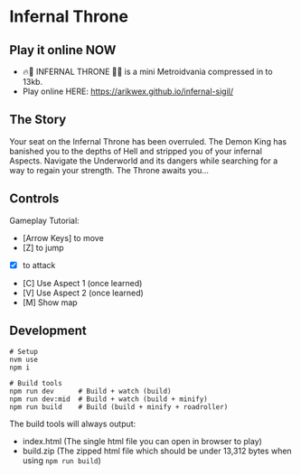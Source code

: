 # Infernal Throne
## Play it online NOW
- 🔥👑 INFERNAL THRONE 👑🔥 is a mini Metroidvania compressed in to 13kb.
- Play online HERE: https://arikwex.github.io/infernal-sigil/

## The Story
Your seat on the Infernal Throne has been overruled. The Demon King has banished 
you to the depths of Hell and stripped you of your infernal Aspects. Navigate
the Underworld and its dangers while searching for a way to regain your strength.
The Throne awaits you...

## Controls
Gameplay Tutorial:
- [Arrow Keys] to move
- [Z] to jump
- [X] to attack
- [C] Use Aspect 1 (once learned)
- [V] Use Aspect 2 (once learned)
- [M] Show map

## Development
```
# Setup
nvm use
npm i

# Build tools
npm run dev      # Build + watch (build)
npm run dev:mid  # Build + watch (build + minify)
npm run build    # Build (build + minify + roadroller)
```
The build tools will always output:
- index.html (The single html file you can open in browser to play)
- build.zip (The zipped html file which should be under 13,312 bytes when using `npm run build`)